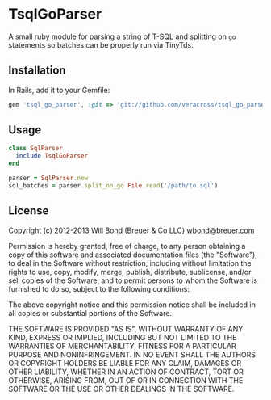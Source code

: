 # TsqlGoParser

A small ruby module for parsing a string of T-SQL and splitting on `go` statements so batches can be properly run via TinyTds.

## Installation

In Rails, add it to your Gemfile:

```ruby
gem 'tsql_go_parser', :git => 'git://github.com/veracross/tsql_go_parser.git'
```

## Usage

```ruby
class SqlParser
  include TsqlGoParser
end

parser = SqlParser.new
sql_batches = parser.split_on_go File.read('/path/to.sql')
```

## License

Copyright (c) 2012-2013 Will Bond (Breuer & Co LLC) <wbond@breuer.com>

Permission is hereby granted, free of charge, to any person obtaining a copy of this software and associated documentation files (the "Software"), to deal in the Software without restriction, including without limitation the rights to use, copy, modify, merge, publish, distribute, sublicense, and/or sell copies of the Software, and to permit persons to whom the Software is furnished to do so, subject to the following conditions:

The above copyright notice and this permission notice shall be included in all copies or substantial portions of the Software.

THE SOFTWARE IS PROVIDED "AS IS", WITHOUT WARRANTY OF ANY KIND, EXPRESS OR IMPLIED, INCLUDING BUT NOT LIMITED TO THE WARRANTIES OF MERCHANTABILITY, FITNESS FOR A PARTICULAR PURPOSE AND NONINFRINGEMENT. IN NO EVENT SHALL THE AUTHORS OR COPYRIGHT HOLDERS BE LIABLE FOR ANY CLAIM, DAMAGES OR OTHER LIABILITY, WHETHER IN AN ACTION OF CONTRACT, TORT OR OTHERWISE, ARISING FROM, OUT OF OR IN CONNECTION WITH THE SOFTWARE OR THE USE OR OTHER DEALINGS IN THE SOFTWARE.